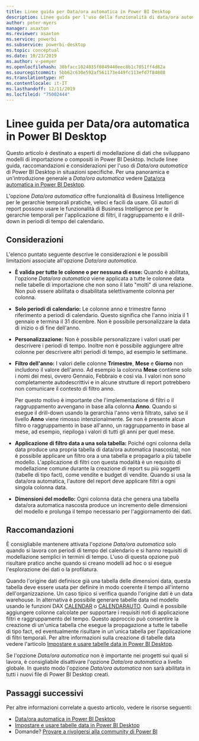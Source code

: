 ```yaml
---
title: Linee guida per Data/ora automatica in Power BI Desktop
description: Linee guida per l'uso della funzionalità di data/ora automatica in Power BI Desktop.
author: peter-myers
manager: asaxton
ms.reviewer: asaxton
ms.service: powerbi
ms.subservice: powerbi-desktop
ms.topic: conceptual
ms.date: 10/23/2019
ms.author: v-pemyer
ms.openlocfilehash: 30bfacc1024035f0849440eec8b1c7051ff4d82a
ms.sourcegitcommit: 5bb62c630e592af561173e449fc113efd7f84808
ms.translationtype: HT
ms.contentlocale: it-IT
ms.lasthandoff: 12/11/2019
ms.locfileid: "75002444"
---
```

# <a name="auto-datetime-guidance-in-power-bi-desktop"></a>Linee guida per Data/ora automatica in Power BI Desktop

Questo articolo è destinato a esperti di modellazione di dati che sviluppano modelli di importazione o compositi in Power BI Desktop. Include linee guida, raccomandazioni e considerazioni per l'uso di _Data/ora automatica_ di Power BI Desktop in situazioni specifiche. Per una panoramica e un'introduzione generale a _Data/ora automatica_ vedere [Data/ora automatica in Power BI Desktop](../desktop-auto-date-time.md).

L'opzione _Data/ora automatica_ offre funzionalità di Business Intelligence per le gerarchie temporali pratiche, veloci e facili da usare. Gli autori di report possono usare le funzionalità di Business Intelligence per le gerarchie temporali per l'applicazione di filtri, il raggruppamento e il drill-down in periodi di tempo del calendario.

## <a name="considerations"></a>Considerazioni

L'elenco puntato seguente descrive le considerazioni e le possibili limitazioni associate all'opzione _Data/ora automatica_.

- **È valida per tutte le colonne o per nessuna di esse:** Quando è abilitata, l'opzione _Data/ora automatica_ viene applicata a tutte le colonne data nelle tabelle di importazione che non sono il lato &quot;molti&quot; di una relazione. Non può essere abilitata o disabilitata selettivamente colonna per colonna.
- **Solo periodi di calendario:** Le colonne anno e trimestre fanno riferimento a periodi di calendario. Questo significa che l'anno inizia il 1 gennaio e termina il 31 dicembre. Non è possibile personalizzare la data di inizio o di fine dell'anno.
- **Personalizzazione:** Non è possibile personalizzare i valori usati per descrivere i periodi di tempo. Inoltre non è possibile aggiungere altre colonne per descrivere altri periodi di tempo, ad esempio le settimane.
- **Filtro dell'anno:** I valori delle colonne **Trimestre**, **Mese** e **Giorno** non includono il valore dell'anno. Ad esempio la colonna **Mese** contiene solo i nomi dei mesi, ovvero Gennaio, Febbraio e così via. I valori non sono completamente autodescrittivi e in alcune strutture di report potrebbero non comunicare il contesto di filtro anno.

    Per questo motivo è importante che l'implementazione di filtri o il raggruppamento avvengano in base alla colonna **Anno**. Quando si esegue il drill-down usando la gerarchia l'anno verrà filtrato, salvo se il livello **Anno** viene rimosso intenzionalmente. Se non è presente alcun filtro o raggruppamento in base all'anno, un raggruppamento in base al mese, ad esempio, riepiloga i valori di tutti gli anni per quel mese.
- **Applicazione di filtro data a una sola tabella:** Poiché ogni colonna della data produce una propria tabella di data/ora automatica (nascosta), non è possibile applicare un filtro ora a una tabella e propagarlo a più tabelle modello. L'applicazione di filtri con questa modalità è un requisito di modellazione comune durante la creazione di report su più soggetti (tabelle di tipo fact), come vendite e budget di vendite. Quando si usa la data/ora automatica, l'autore del report deve applicare filtri a ogni singola colonna data.
- **Dimensioni del modello:** Ogni colonna data che genera una tabella data/ora automatica nascosta produce un incremento delle dimensioni del modello e prolunga il tempo necessario per l'aggiornamento dei dati.

## <a name="recommendations"></a>Raccomandazioni

È consigliabile mantenere attivata l'opzione _Data/ora automatica_ solo quando si lavora con periodi di tempo del calendario e si hanno requisiti di modellazione semplici in termini di tempo. L'uso di questa opzione può risultare pratico anche quando si creano modelli ad hoc o si esegue l'esplorazione dei dati o la profilatura.

Quando l'origine dati definisce già una tabella delle dimensioni data, questa tabella deve essere usata per definire in modo coerente il tempo all'interno dell'organizzazione. Un caso tipico si verifica quando l'origine dati è un data warehouse. In alternativa è possibile generare tabelle data nel modello usando le funzioni DAX [CALENDAR](/dax/calendar-function-dax) o [CALENDARAUTO](/dax/calendarauto-function-dax). Quindi è possibile aggiungere colonne calcolate per supportare i requisiti noti di applicazione filtri e raggruppamento del tempo. Questo approccio può consentire la creazione di un'unica tabella che esegue la propagazione a tutte le tabelle di tipo fact, ed eventualmente risultare in un'unica tabella per l'applicazione di filtri temporali. Per altre informazioni sulla creazione di tabelle data vedere l'articolo [Impostare e usare tabelle data in Power BI Desktop](../desktop-date-tables.md).

Se l'opzione _Data/ora automatica_ non è importante nei progetti sui quali si lavora, è consigliabile disattivare l'opzione _Data/ora automatica_ a livello globale. In questo modo l'opzione _Data/ora automatica_ non sarà abilitata in tutti i nuovi file di Power BI Desktop creati.

## <a name="next-steps"></a>Passaggi successivi

Per altre informazioni correlate a questo articolo, vedere le risorse seguenti:

- [Data/ora automatica in Power BI Desktop](../desktop-auto-date-time.md)
- [Impostare e usare tabelle data in Power BI Desktop](../desktop-date-tables.md)
- Domande? [Provare a rivolgersi alla community di Power BI](https://community.powerbi.com/)
